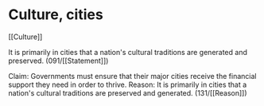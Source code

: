 # Culture, cities

[[Culture]]

It is primarily in cities that a nation's cultural traditions are generated and preserved. (091/[[Statement]])

Claim: Governments must ensure that their major cities receive the financial support they need in order to thrive.
Reason: It is primarily in cities that a nation's cultural traditions are preserved and generated.
(131/[[Reason]])